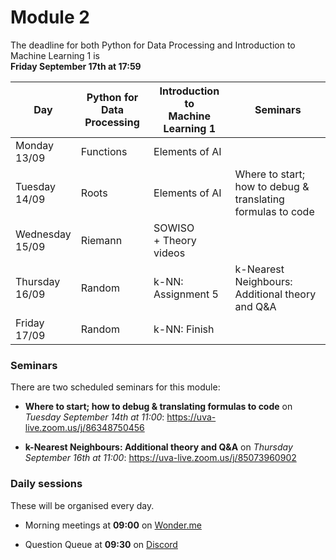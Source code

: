 
# Module 2

The deadline for both Python for Data Processing and Introduction to Machine Learning 1 is<br>**Friday September 17th at 17:59**

| Day                | Python for<br>Data Processing | Introduction to<br>Machine Learning 1 | Seminars                                                           |
|--------------------|-------------------------------|---------------------------------------|--------------------------------------------------------------------|
| Monday<br>13/09    | Functions                     | Elements of AI                        |                                                                    |
| Tuesday<br>14/09   | Roots                         | Elements of AI                        | Where to start; how to debug &<br>translating formulas to code     |
| Wednesday<br>15/09 | Riemann                       | SOWISO<br>+ Theory videos             |                                                                    |
| Thursday<br>16/09  | Random                        | k-NN: Assignment 5                    | k-Nearest Neighbours:<br>Additional theory and Q&A                 |
| Friday<br>17/09    | Random                        | k-NN: Finish                          |                                                                    |

### Seminars

There are two scheduled seminars for this module:

* **Where to start; how to debug & translating formulas to code** on *Tuesday September 14th at 11:00*: <https://uva-live.zoom.us/j/86348750456>

* **k-Nearest Neighbours: Additional theory and Q&A** on *Thursday September 16th at 11:00*: <https://uva-live.zoom.us/j/85073960902>

### Daily sessions

These will be organised every day.

* Morning meetings at **09:00** on [Wonder.me](https://www.wonder.me/r?id=c6cdcb4d-7901-44dc-9b9f-fe90898c22a5)

* Question Queue at **09:30** on [Discord](https://discord.gg/y9BVSck5z5)


